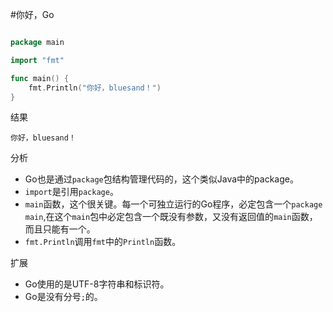 #你好，Go

```go

package main

import "fmt"

func main() {
	fmt.Println("你好，bluesand！")
}
```
结果  

```
你好，bluesand！
```

分析  
	
* Go也是通过`package`包结构管理代码的，这个类似Java中的package。
* `import`是引用`package`。
* `main`函数，这个很关键。每一个可独立运行的Go程序，必定包含一个`package main`,在这个`main`包中必定包含一个既没有参数，又没有返回值的`main`函数，而且只能有一个。
* `fmt.Println`调用`fmt`中的`Println`函数。


扩展  

* Go使用的是UTF-8字符串和标识符。
* Go是没有分号`;`的。